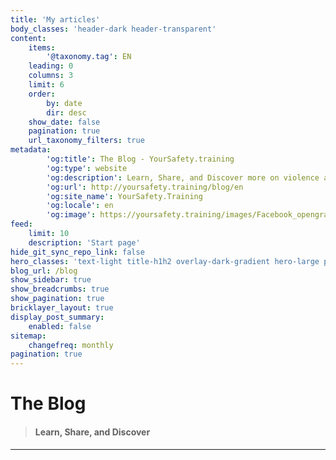 ```yaml
---
title: 'My articles'
body_classes: 'header-dark header-transparent'
content:
    items:
        '@taxonomy.tag': EN
    leading: 0
    columns: 3
    limit: 6
    order:
        by: date
        dir: desc
    show_date: false
    pagination: true
    url_taxonomy_filters: true
metadata:
        'og:title': The Blog - YourSafety.training
        'og:type': website
        'og:description': Learn, Share, and Discover more on violence at work.
        'og:url': http://yoursafety.training/blog/en
        'og:site_name': YourSafety.Training
        'og:locale': en
        'og:image': https://yoursafety.training/images/Facebook_opengraph.png
feed:
    limit: 10
    description: 'Start page'
hide_git_sync_repo_link: false
hero_classes: 'text-light title-h1h2 overlay-dark-gradient hero-large parallax'
blog_url: /blog
show_sidebar: true
show_breadcrumbs: true
show_pagination: true
bricklayer_layout: true
display_post_summary:
    enabled: false
sitemap:
    changefreq: monthly
pagination: true
---
```


# The **Blog**
> #### Learn, Share, and Discover
---
